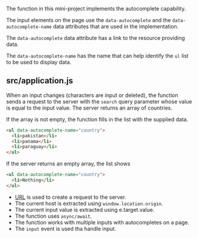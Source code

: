 The function in this mini-project implements the autocomplete capability.

The input elements on the page use the `data-autocomplete` and the `data-autocomplete-name` data attributes that are used in the implementation.

The `data-autocomplete` data attribute has a link to the resource providing data. 

The `data-autocomplete-name` has the name that can help identify the `ul` list to be used to display data.

## src/application.js

When an input changes (characters are input or deleted), the function sends a request to the server with the `search` query parameter whose value is equal to the input value. The server returns an array of countries. 

If the array is not empty, the function fills in the list with the supplied data. 

```html
<ul data-autocomplete-name="country">
  <li>pakistan</li>
  <li>panama</li>
  <li>paraguay</li>
</ul>
```
If the server returns an empty array, the list shows
```html
<ul data-autocomplete-name="country">
  <li>Nothing</li>
</ul>
```
* [URL](https://nodejs.org/api/url.html#url_url_strings_and_url_objects) is used to create a request to the server.
* The current host is extracted using `window.location.origin`.
* The current input value is extracted using e.target.value.
* The function uses `async/await`.
* The function works with multiple inputs with autocompletes on a page.
* The `input` event is used tha handle input.

